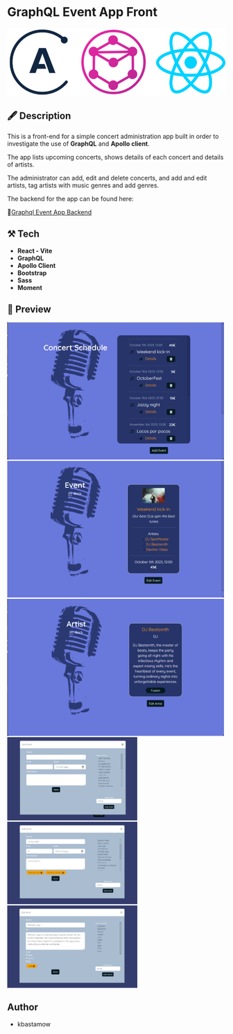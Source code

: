 # GraphQL Event App Front

![alt logos](./src/assets/readme/reactapollographql.png)

## 🖋️ Description

This is a front-end for a simple concert administration app built in order to investigate the use of  **GraphQL** and **Apollo client**.

The app lists upcoming concerts, shows details of each concert and details of artists. 

The administrator can add, edit and delete concerts, and add and edit artists, tag artists with music genres and add genres.

The backend for the app can be found here:  

🔗[Graphql Event App Backend](https://github.com/kbastamow/GraphQL-event-app-back)

## ⚒️ Tech

- **React - Vite**
- **GraphQL**
- **Apollo Client**
- **Bootstrap**
- **Sass** 
- **Moment**

## 🔎 Preview

<img src="./src/assets/readme/concerts.png" alt="concerts" width="500"/>
<img src="./src/assets/readme/concert.png" alt="concerts" width="500"/>
<img src="./src/assets/readme/artist.png" alt="concerts" width="500"/>
<img src="./src/assets/readme/addconcert.png" alt="addconcert" width="300"/>
<img src="./src/assets/readme/edit.png" alt="edit" width="300"/>
<img src="./src/assets/readme/editartist.png" alt="editartist" width="300"/>

## Author

- kbastamow